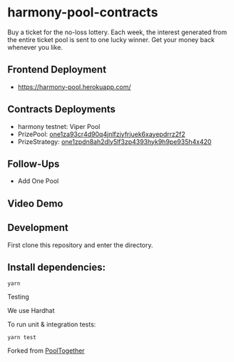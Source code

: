 # harmony-pool-contracts
Buy a ticket for the no-loss lottery. Each week, the interest generated from the entire ticket pool is sent to one lucky winner. Get your money back whenever you like.

## Frontend Deployment
- https://harmony-pool.herokuapp.com/

## Contracts Deployments
- harmony testnet: Viper Pool
- PrizePool: [one1za93cr4d90q4jnlfzjyfrjuek6xayepdrrz2f2](https://explorer.testnet.harmony.one/#/address/one1za93cr4d90q4jnlfzjyfrjuek6xayepdrrz2f2)
- PrizeStrategy: [one1zpdn8ah2dly5lf3zp4393hyk9h9pe935h4x420](https://explorer.testnet.harmony.one/#/address/one1zpdn8ah2dly5lf3zp4393hyk9h9pe935h4x420)

## Follow-Ups
- Add One Pool

## Video Demo


## Development
First clone this repository and enter the directory.

## Install dependencies:

```
yarn
```
Testing

We use Hardhat

To run unit & integration tests:
```
yarn test
```

Forked from [PoolTogether](https://github.com/pooltogether/pooltogether-pool-contracts)
